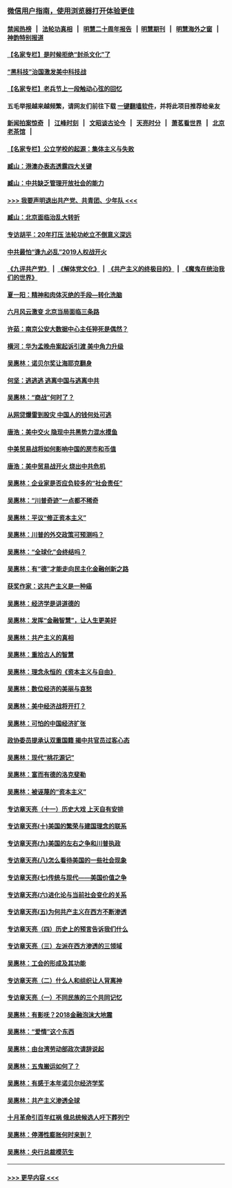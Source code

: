### [微信用户指南，使用浏览器打开体验更佳](https://github.com/gfw-breaker/banned-news1/blob/master/indexes/wechat-guide.md?t=0)
#### [禁闻热榜](热点新闻.md?t=0)  &nbsp;&nbsp;|&nbsp;&nbsp; [法轮功真相](https://github.com/gfw-breaker/truth/blob/master/README.md?t=0) &nbsp;&nbsp;|&nbsp;&nbsp; [明慧二十周年报告](https://github.com/gfw-breaker/mh-reports/blob/master/README.md?t=0) &nbsp;&nbsp;|&nbsp;&nbsp;[明慧期刊](https://github.com/gfw-breaker/mh-qikan) &nbsp;&nbsp;|&nbsp;&nbsp; [明慧海外之窗](https://github.com/gfw-breaker/mh-news/blob/master/README.md?t=0) &nbsp;&nbsp;|&nbsp;&nbsp; [神韵特别报道](https://github.com/gfw-breaker/mh-news/blob/master/shenyun.md?t=0)
#### [【名家专栏】是时候拒绝“封杀文化”了](../pages/nsc423/n11814093.md?t=02171956) 
#### [“黑科技”治国激发美中科技战](../pages/nsc423/n11638056.md?t=02171956) 
#### [【名家专栏】老兵节上一段触动心弦的回忆](../pages/nsc423/n11646016.md?t=02171956) 
#### 五毛举报越来越频繁，请网友们前往下载 [一键翻墙软件](https://github.com/gfw-breaker/ssr-accounts)，并将此项目推荐给亲友
#### [新闻拍案惊奇](https://github.com/gfw-breaker/banned-news1/blob/master/pages/link4.md) &nbsp;&nbsp;|&nbsp;&nbsp; [江峰时刻](https://github.com/gfw-breaker/banned-news1/blob/master/pages/link4.md) &nbsp;&nbsp;|&nbsp;&nbsp; [文昭谈古论今](https://github.com/gfw-breaker/banned-news1/blob/master/pages/link4.md) &nbsp;&nbsp;|&nbsp;&nbsp; [天亮时分](https://github.com/gfw-breaker/banned-news1/blob/master/pages/link4.md) &nbsp;&nbsp;|&nbsp;&nbsp; [萧茗看世界](https://github.com/gfw-breaker/banned-news1/blob/master/pages/link4.md) &nbsp;&nbsp;|&nbsp;&nbsp; [北京老茶馆](https://github.com/gfw-breaker/banned-news1/blob/master/pages/link4.md) &nbsp;&nbsp;|&nbsp;&nbsp; 
#### [【名家专栏】公立学校的起源：集体主义与失败](../pages/nsc423/n11601833.md?t=02171956) 
#### [臧山：港澳办表态透露四大关键](../pages/nsc423/n11421628.md?t=02171956) 
#### [臧山：中共缺乏管理开放社会的能力](../pages/nsc423/n11407457.md?t=02171956) 
#### [>>> 我要声明退出共产党、共青团、少年队 <<<](https://github.com/begood0513/goodnews/blob/master/quit/letter.md) 
#### [臧山：北京面临治乱大转折](../pages/nsc423/n11406895.md?t=02171956) 
#### [专访胡平：20年打压 法轮功屹立不倒意义深远](../pages/nsc423/n11398800.md?t=02171956) 
#### [中共最怕“逢九必乱”2019人权战开火](../pages/nsc423/n11385248.md?t=02171956) 
#### [《九评共产党》](https://github.com/begood0513/9ping.md/blob/master/README.md) &nbsp;|&nbsp; [《解体党文化》](../../../../jtdwh.md/blob/master/README.md)  &nbsp;|&nbsp; [《共产主义的终极目的》](../../../../gczydzjmd.md/blob/master/README.md) &nbsp;|&nbsp; [《魔鬼在统治我们的世界》](../../../../mgztzwmdsj.md/blob/master/README.md) 
#### [夏一阳：精神和肉体灭绝的手段—转化洗脑](../pages/nsc423/n11368250.md?t=02171956) 
#### [六月风云激变 北京当局面临三条路](../pages/nsc423/n11313668.md?t=02171956) 
#### [许茹：南京公安大数据中心主任猝死是偶然？](../pages/nsc423/n11064744.md?t=02171956) 
#### [横河：华为孟晚舟案起诉引渡 美中角力升级](../pages/nsc423/n11027230.md?t=02171956) 
#### [吴惠林：诺贝尔奖让海耶克翻身](../pages/nsc423/n10890049.md?t=02171956) 
#### [何坚：逃逃逃 逃离中国与逃离中共](../pages/nsc423/n10592891.md?t=02171956) 
#### [吴惠林：“商战”何时了？](../pages/nsc423/n10573558.md?t=02171956) 
#### [从网贷爆雷到股灾 中国人的钱何处可逃](../pages/nsc423/n10572800.md?t=02171956) 
#### [唐浩：美中交火 隐现中共黑势力混水摸鱼](../pages/nsc423/n10544040.md?t=02171956) 
#### [中美贸易战将如何影响中国的房市和币值](../pages/nsc423/n10543697.md?t=02171956) 
#### [唐浩：美中贸易战开火 烧出中共危机](../pages/nsc423/n10540126.md?t=02171956) 
#### [吴惠林：企业家是否应负较多的“社会责任”](../pages/nsc423/n10535022.md?t=02171956) 
#### [吴惠林：“川普奇迹”一点都不稀奇](../pages/nsc423/n10512808.md?t=02171956) 
#### [吴惠林：平议“修正资本主义”](../pages/nsc423/n10495724.md?t=02171956) 
#### [吴惠林：川普的外交政策可预测吗？](../pages/nsc423/n10462387.md?t=02171956) 
#### [吴惠林：“全球化”会终结吗？](../pages/nsc423/n10452838.md?t=02171956) 
#### [吴惠林：有“德”才能走向民主化金融创新之路](../pages/nsc423/n10432292.md?t=02171956) 
#### [获奖作家：这共产主义是一种癌](../pages/nsc423/n10431541.md?t=02171956) 
#### [吴惠林：经济学是讲道德的](../pages/nsc423/n10398014.md?t=02171956) 
#### [吴惠林：发挥“金融智慧”，让人生更美好](../pages/nsc423/n10375019.md?t=02171956) 
#### [吴惠林：共产主义的真相](../pages/nsc423/n10351394.md?t=02171956) 
#### [吴惠林：重拾古人的智慧](../pages/nsc423/n10337691.md?t=02171956) 
#### [吴惠林：理念永恒的《资本主义与自由》](../pages/nsc423/n10316274.md?t=02171956) 
#### [吴惠林：数位经济的美丽与哀愁](../pages/nsc423/n10292946.md?t=02171956) 
#### [吴惠林：美中经济战将开打？](../pages/nsc423/n10258825.md?t=02171956) 
#### [吴惠林：可怕的中国经济扩张](../pages/nsc423/n10219147.md?t=02171956) 
#### [政协委员提承认双重国籍 揭中共官员过客心态](../pages/nsc423/n10208809.md?t=02171956) 
#### [吴惠林：现代“桃花源记”](../pages/nsc423/n10185234.md?t=02171956) 
#### [吴惠林：富而有德的洛克斐勒](../pages/nsc423/n10142264.md?t=02171956) 
#### [吴惠林：被诬蔑的“资本主义”](../pages/nsc423/n10124816.md?t=02171956) 
#### [专访章天亮（十一）历史大戏 上天自有安排](../pages/nsc423/n10094905.md?t=02171956) 
#### [专访章天亮(十)美国的繁荣与建国理念的联系](../pages/nsc423/n10094899.md?t=02171956) 
#### [专访章天亮(九)美国的左右之争和川普执政](../pages/nsc423/n10094889.md?t=02171956) 
#### [专访章天亮(八)怎么看待美国的一些社会现象](../pages/nsc423/n10094857.md?t=02171956) 
#### [专访章天亮(七)传统与现代——美国价值之争](../pages/nsc423/n10093140.md?t=02171956) 
#### [专访章天亮(六)进化论与当前社会变化的关系](../pages/nsc423/n10092036.md?t=02171956) 
#### [专访章天亮(五)为何共产主义在西方不断渗透](../pages/nsc423/n10083620.md?t=02171956) 
#### [专访章天亮（四）历史上的预言告诉我们什么](../pages/nsc423/n10083606.md?t=02171956) 
#### [专访章天亮（三）左派在西方渗透的三领域](../pages/nsc423/n10081115.md?t=02171956) 
#### [吴惠林：工会的形成及其功能](../pages/nsc423/n10080633.md?t=02171956) 
#### [专访章天亮（二）什么人和组织让人背离神](../pages/nsc423/n10076637.md?t=02171956) 
#### [专访章天亮（一）不同民族的三个共同记忆](../pages/nsc423/n10074188.md?t=02171956) 
#### [吴惠林：有影呒？2018金融泡沫大地震](../pages/nsc423/n10040534.md?t=02171956) 
#### [吴惠林：“爱情”这个东西](../pages/nsc423/n10019423.md?t=02171956) 
#### [吴惠林：由台湾劳动部政次请辞说起](../pages/nsc423/n9979679.md?t=02171956) 
#### [吴惠林：五鬼搬运如何了？](../pages/nsc423/n9925338.md?t=02171956) 
#### [吴惠林：有感于本年诺贝尔经济学奖](../pages/nsc423/n9871883.md?t=02171956) 
#### [吴惠林：共产主义渗透全球](../pages/nsc423/n9812748.md?t=02171956) 
#### [十月革命引百年红祸 俄总统候选人吁下葬列宁](../pages/nsc423/n9810182.md?t=02171956) 
#### [吴惠林：停滞性膨胀何时来到？](../pages/nsc423/n9764136.md?t=02171956) 
#### [吴惠林：央行总裁模范生](../pages/nsc423/n9728134.md?t=02171956) 

----
#### [ >>> 更早内容 <<< ](../indexes/nsc423-earlier.md)
